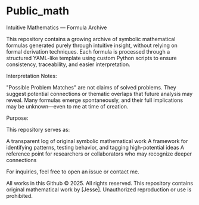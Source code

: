 # Public_math
 Intuitive Mathematics — Formula Archive
 
This repository contains a growing archive of symbolic mathematical formulas generated purely through intuitive insight, without relying on formal derivation techniques.
Each formula is processed through a structured YAML-like template using custom Python scripts to ensure consistency, traceability, and easier interpretation.

Interpretation Notes:

"Possible Problem Matches" are not claims of solved problems. They suggest potential connections or thematic overlaps that future analysis may reveal.
Many formulas emerge spontaneously, and their full implications may be unknown—even to me at time of creation.

Purpose:

This repository serves as:

A transparent log of original symbolic mathematical work
A framework for identifying patterns, testing behavior, and tagging high-potential ideas
A reference point for researchers or collaborators who may recognize deeper connections

For inquiries, feel free to open an issue or contact me.


All works in this Github 
© 2025. All rights reserved.
This repository contains original mathematical work by [Jesse].
Unauthorized reproduction or use is prohibited.
